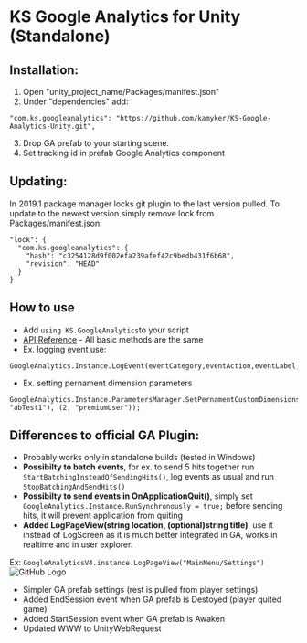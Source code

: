 # KS Google Analytics for Unity (Standalone)

## Installation:
1. Open "unity_project_name/Packages/manifest.json"
2. Under "dependencies" add:
  ```  
  "com.ks.googleanalytics": "https://github.com/kamyker/KS-Google-Analytics-Unity.git", 
  ```
3. Drop GA prefab to your starting scene.
4. Set tracking id in prefab Google Analytics component

## Updating:
In 2019.1 package manager locks git plugin to the last version pulled. To update to the newest version simply remove lock from Packages/manifest.json:
```
"lock": {
  "com.ks.googleanalytics": {
    "hash": "c3254128d9f002efa239afef42c9bedb431f6b68",
    "revision": "HEAD"
  }
}
```
## How to use
  - Add `using KS.GoogleAnalytics`to your script
  - [API Reference](https://developers.google.com/analytics/devguides/collection/unity/reference) - All basic methods are the same
  - Ex. logging event use:
  ```
  GoogleAnalytics.Instance.LogEvent(eventCategory,eventAction,eventLabel,0);
  ```
  - Ex. setting pernament dimension parameters
  ```
  GoogleAnalytics.Instance.ParametersManager.SetPernamentCustomDimensions((1, "abTest1"), (2, "premiumUser"));
  ```
  
## Differences to official GA Plugin:
 - Probably works only in standalone builds (tested in Windows)
 - **Possibilty to batch events**, for ex. to send 5 hits together run `StartBatchingInsteadOfSendingHits()`, log events as usual and run `StopBatchingAndSendHits()`
 - **Possibilty to send events in OnApplicationQuit()**, simply set `GoogleAnalytics.Instance.RunSynchronously = true;` before sending hits, it will prevent application from quiting
 - **Added LogPageView(string location, (optional)string title)**, use it instead of LogScreen as it is much better integrated in GA, works in realtime and in user explorer. 
 
Ex: `GoogleAnalyticsV4.instance.LogPageView("MainMenu/Settings")`
![GitHub Logo](/imgs~/pageview_example.png)
 - Simpler GA prefab settings (rest is pulled from player settings)
 - Added EndSession event when GA prefab is Destoyed (player quited game)
 - Added StartSession event when GA prefab is Awaken
 - Updated WWW to UnityWebRequest
